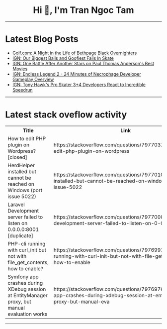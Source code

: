 <h1 align="center">Hi 👋, I'm Tran Ngoc Tam</h1>

---

# Latest Blog Posts 
<!-- BLOG-POST-LIST:START -->
- [Golf.com: A Night in the Life of Bethpage Black Overnighters](https://dev.to/youtube_golf/golfcom-a-night-in-the-life-of-bethpage-black-overnighters-2olf)
- [IGN: Our Biggest Bails and Goofiest Fails In Skate](https://dev.to/gg_news/ign-our-biggest-bails-and-goofiest-fails-in-skate-lm5)
- [IGN: One Battle After Another Stars on Paul Thomas Anderson&#39;s Best Movies](https://dev.to/gg_news/ign-one-battle-after-another-stars-on-paul-thomas-andersons-best-movies-40gc)
- [IGN: Endless Legend 2 - 24 Minutes of Necrophage Developer Gameplay Overview](https://dev.to/gg_news/ign-endless-legend-2-24-minutes-of-necrophage-developer-gameplay-overview-503b)
- [IGN: Tony Hawk&#39;s Pro Skater 3+4 Developers React to Incredible Speedrun](https://dev.to/gg_news/ign-tony-hawks-pro-skater-34-developers-react-to-incredible-speedrun-386m)
<!-- BLOG-POST-LIST:END -->

---

# Latest stack oveflow activity
<table>
  <tr><th>Title</th><th>Link</th></tr>
  <!-- STACKOVERFLOW:START --><tr><td>How to edit PHP plugin on Wordpress? [closed]</td><td>https://stackoverflow.com/questions/79770378/how-to-edit-php-plugin-on-wordpress</td></tr><tr><td>HerdHelper installed but cannot be reached on Windows &lpar;port issue 5022&rpar;</td><td>https://stackoverflow.com/questions/79770100/herdhelper-installed-but-cannot-be-reached-on-windows-port-issue-5022</td></tr><tr><td>Laravel Development server failed to listen on 0.0.0.0:8001 [duplicate]</td><td>https://stackoverflow.com/questions/79770081/laravel-development-server-failed-to-listen-on-0-0-0-08001</td></tr><tr><td>PHP-cli running with curl_init but not with file_get_contents, how to enable?</td><td>https://stackoverflow.com/questions/79769978/php-cli-running-with-curl-init-but-not-with-file-get-contents-how-to-enable</td></tr><tr><td>Symfony app crashes during XDebug session at EntityManager proxy, but manual evaluation works</td><td>https://stackoverflow.com/questions/79769765/symfony-app-crashes-during-xdebug-session-at-entitymanager-proxy-but-manual-eva</td></tr><!-- STACKOVERFLOW:END -->
</table>

---


